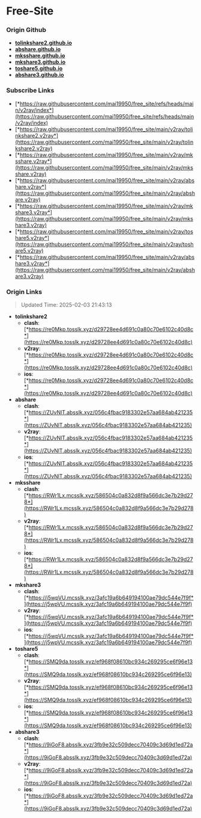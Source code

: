 # Free-Site

### Origin Github

- [**tolinkshare2.github.io**](https://github.com/tolinkshare2/tolinkshare2.github.io)
- [**abshare.github.io**](https://github.com/abshare/abshare.github.io)
- [**mksshare.github.io**](https://github.com/mksshare/mksshare.github.io)
- [**mkshare3.github.io**](https://github.com/mkshare3/mkshare3.github.io)
- [**toshare5.github.io**](https://github.com/toshare5/toshare5.github.io)
- [**abshare3.github.io**](https://github.com/abshare3/abshare3.github.io)

### Subscribe Links

- [*https://raw.githubusercontent.com/mai19950/free_site/refs/heads/main/v2ray/index*](https://raw.githubusercontent.com/mai19950/free_site/refs/heads/main/v2ray/index)
- [*https://raw.githubusercontent.com/mai19950/free_site/main/v2ray/tolinkshare2.v2ray*](https://raw.githubusercontent.com/mai19950/free_site/main/v2ray/tolinkshare2.v2ray)
- [*https://raw.githubusercontent.com/mai19950/free_site/main/v2ray/mksshare.v2ray*](https://raw.githubusercontent.com/mai19950/free_site/main/v2ray/mksshare.v2ray)
- [*https://raw.githubusercontent.com/mai19950/free_site/main/v2ray/abshare.v2ray*](https://raw.githubusercontent.com/mai19950/free_site/main/v2ray/abshare.v2ray)
- [*https://raw.githubusercontent.com/mai19950/free_site/main/v2ray/mkshare3.v2ray*](https://raw.githubusercontent.com/mai19950/free_site/main/v2ray/mkshare3.v2ray)
- [*https://raw.githubusercontent.com/mai19950/free_site/main/v2ray/toshare5.v2ray*](https://raw.githubusercontent.com/mai19950/free_site/main/v2ray/toshare5.v2ray)
- [*https://raw.githubusercontent.com/mai19950/free_site/main/v2ray/abshare3.v2ray*](https://raw.githubusercontent.com/mai19950/free_site/main/v2ray/abshare3.v2ray)

### Origin Links

> Updated Time: 2025-02-03 21:43:13

- **tolinkshare2**
  - **clash**: [*https://re0Mkp.tosslk.xyz/d29728ee4d691c0a80c70e6102c40d8c*](https://re0Mkp.tosslk.xyz/d29728ee4d691c0a80c70e6102c40d8c)
  - **v2ray**: [*https://re0Mkp.tosslk.xyz/d29728ee4d691c0a80c70e6102c40d8c*](https://re0Mkp.tosslk.xyz/d29728ee4d691c0a80c70e6102c40d8c)
  - **ios**: [*https://re0Mkp.tosslk.xyz/d29728ee4d691c0a80c70e6102c40d8c*](https://re0Mkp.tosslk.xyz/d29728ee4d691c0a80c70e6102c40d8c)
- **abshare**
  - **clash**: [*https://ZUvNlT.absslk.xyz/056c4fbac9183302e57aa684ab421235*](https://ZUvNlT.absslk.xyz/056c4fbac9183302e57aa684ab421235)
  - **v2ray**: [*https://ZUvNlT.absslk.xyz/056c4fbac9183302e57aa684ab421235*](https://ZUvNlT.absslk.xyz/056c4fbac9183302e57aa684ab421235)
  - **ios**: [*https://ZUvNlT.absslk.xyz/056c4fbac9183302e57aa684ab421235*](https://ZUvNlT.absslk.xyz/056c4fbac9183302e57aa684ab421235)
- **mksshare**
  - **clash**: [*https://RWr1Lx.mcsslk.xyz/586504c0a832d8f9a566dc3e7b29d278*](https://RWr1Lx.mcsslk.xyz/586504c0a832d8f9a566dc3e7b29d278)
  - **v2ray**: [*https://RWr1Lx.mcsslk.xyz/586504c0a832d8f9a566dc3e7b29d278*](https://RWr1Lx.mcsslk.xyz/586504c0a832d8f9a566dc3e7b29d278)
  - **ios**: [*https://RWr1Lx.mcsslk.xyz/586504c0a832d8f9a566dc3e7b29d278*](https://RWr1Lx.mcsslk.xyz/586504c0a832d8f9a566dc3e7b29d278)
- **mkshare3**
  - **clash**: [*https://j5wpVU.mcsslk.xyz/3afc19a6b649194100ae79dc544e7f9f*](https://j5wpVU.mcsslk.xyz/3afc19a6b649194100ae79dc544e7f9f)
  - **v2ray**: [*https://j5wpVU.mcsslk.xyz/3afc19a6b649194100ae79dc544e7f9f*](https://j5wpVU.mcsslk.xyz/3afc19a6b649194100ae79dc544e7f9f)
  - **ios**: [*https://j5wpVU.mcsslk.xyz/3afc19a6b649194100ae79dc544e7f9f*](https://j5wpVU.mcsslk.xyz/3afc19a6b649194100ae79dc544e7f9f)
- **toshare5**
  - **clash**: [*https://SMQ9da.tosslk.xyz/ef968f08610bc934c269295ce6f96e13*](https://SMQ9da.tosslk.xyz/ef968f08610bc934c269295ce6f96e13)
  - **v2ray**: [*https://SMQ9da.tosslk.xyz/ef968f08610bc934c269295ce6f96e13*](https://SMQ9da.tosslk.xyz/ef968f08610bc934c269295ce6f96e13)
  - **ios**: [*https://SMQ9da.tosslk.xyz/ef968f08610bc934c269295ce6f96e13*](https://SMQ9da.tosslk.xyz/ef968f08610bc934c269295ce6f96e13)
- **abshare3**
  - **clash**: [*https://9iGoF8.absslk.xyz/3fb9e32c509decc70409c3d69d1ed72a*](https://9iGoF8.absslk.xyz/3fb9e32c509decc70409c3d69d1ed72a)
  - **v2ray**: [*https://9iGoF8.absslk.xyz/3fb9e32c509decc70409c3d69d1ed72a*](https://9iGoF8.absslk.xyz/3fb9e32c509decc70409c3d69d1ed72a)
  - **ios**: [*https://9iGoF8.absslk.xyz/3fb9e32c509decc70409c3d69d1ed72a*](https://9iGoF8.absslk.xyz/3fb9e32c509decc70409c3d69d1ed72a)
